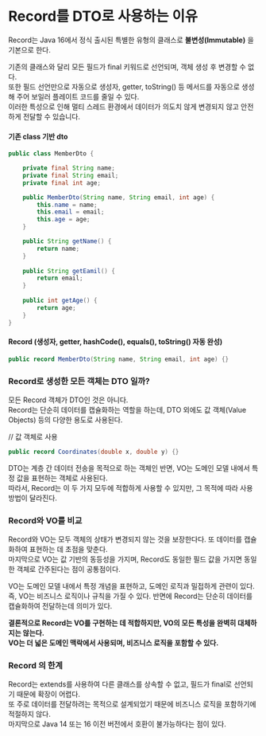# Record를 DTO로 사용하는 이유

Record는 Java 16에서 정식 출시된 특별한 유형의 클래스로 **불변성(Immutable)** 을 기본으로 한다.

기존의 클래스와 달리 모든 필드가 final 키워드로 선언되며, 객체 생성 후 변경할 수 없다.  
또한 필드 선언만으로 자동으로 생성자, getter, toString() 등 메서드를 자동으로 생성해 주어 보일러 플레이트 코드를 줄일 수 있다.  
이러한 특성으로 인해 멀티 스레드 환경에서 데이터가 의도치 않게 변경되지 않고 안전하게 전달할 수 있습니다.  

#### 기존 class 기반 dto

```java
public class MemberDto {

	private final String name;
	private final String email;
	private final int age;

	public MemberDto(String name, String email, int age) {
		this.name = name;
		this.email = email;
		this.age = age;
	}

	public String getName() {
		return name;
	}
	
	public String getEamil() {
		return email;
	}
	
	public int getAge() {
		return age;
	}
}
```

#### Record (생성자, getter, hashCode(), equals(), toString() 자동 완성)
```java
public record MemberDto(String name, String email, int age) {}
```

### Record로 생성한 모든 객체는 DTO 일까?
모든 Record 객체가 DTO인 것은 아니다.  
Record는 단순히 데이터를 캡슐화하는 역할을 하는데, DTO 외에도 값 객체(Value Objects) 등의 다양한 용도로 사용된다.  

// 값 객체로 사용

```java
public record Coordinates(double x, double y) {}
```

DTO는 계층 간 데이터 전송을 목적으로 하는 객체인 반면, VO는 도메인 모델 내에서 특정 값을 표현하는 객체로 사용된다.   
따라서, Record는 이 두 가지 모두에 적합하게 사용할 수 있지만, 그 목적에 따라 사용 방법이 달라진다.  

### Record와 VO를 비교
Record와 VO는 모두 객체의 상태가 변경되지 않는 것을 보장한다다. 또 데이터를 캡슐화하여 표현하는 데 초점을 맞춘다.  
마지막으로 VO는 값 기반의 동등성을 가지며, Record도 동일한 필드 값을 가지면 동일한 객체로 간주된다는 점이 공통점이다.  

VO는 도메인 모델 내에서 특정 개념을 표현하고, 도메인 로직과 밀접하게 관련이 있다.   
즉, VO는 비즈니스 로직이나 규칙을 가질 수 있다. 반면에 Record는 단순히 데이터를 캡슐화하여 전달하는데 의미가 있다.  

**결론적으로 Record는 VO를 구현하는 데 적합하지만, VO의 모든 특성을 완벽히 대체하지는 않는다.  
VO는 더 넓은 도메인 맥락에서 사용되며, 비즈니스 로직을 포함할 수 있다.**

### Record 의 한계 
Record는 extends를 사용하여 다른 클래스를 상속할 수 없고, 필드가 final로 선언되기 때문에 확장이 어렵다.   
또 주로 데이터를 전달하려는 목적으로 설계되었기 때문에 비즈니스 로직을 포함하기에 적절하지 않다.  
마지막으로 Java 14 또는 16 이전 버전에서 호환이 불가능하다는 점이 있다.  

